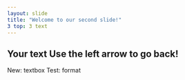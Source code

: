 ```yaml
---
layout: slide
title: "Welcome to our second slide!"
3 top: 3 text
---
```

Your text
Use the left arrow to go back!
---
New: textbox
Test: format
